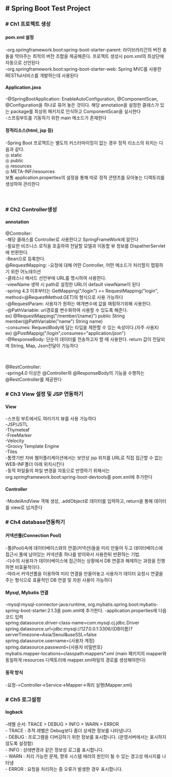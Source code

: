 <h2># Spring Boot Test Project</h2>

<h3># Ch1 프로젝트 생성</h3>

<h4>pom.xml 설정</h4>
-org.springframework.boot:spring-boot-starter-parent: 라이브러리간의 버전 충돌을 막아주는 최적의 버전 조합을 제공해준다. 프로젝트 생성시 pom.xml의 최상단에 자동으로 선언된다</br>
-org.springframework.boot:spring-boot-starter-web: Spring MVC를 사용한 RESTful서비스를 개발하는데 사용된다</br>

<h4>Application.java</h4>
-@SpringBootApplication: EnableAutoConfiguration, @ComponentScan, @Configuration을 하나로 묶어 놓은 것이다. 해당 annotation을 설정한 클래스가 있는 package를 최상위 패키지로 인식하고 ComponentScan을 실시한다</br>
-스프링부트를 기동하기 위한 main 메소드가 존재한다</br>

<h4>정적리소스(html, jsp 등)</h4>
-Spring Boot 프로젝트는 별도의 커스터마이징이 없는 경우 정적 리소스의 위치는 다음과 같다.</br> 
◎ static</br> 
◎ public </br>
◎ resources </br>
◎ META-INF/resources</br>
보통 application.properties의 설정을 통해 따로 정적 콘텐츠를 모아놓는 디렉토리를 생성하여 관리한다</br></br></br>


<h3># Ch2 Controller생성</h3>

<h4>annotation</h4>
@Controller: </br>
-해당 클래스를 Controller로 사용한다고 SpringFrameWork에 알린다</br>
-필요한 비즈니스 로직을 호출하여 전달할 모델과 이동할 뷰 정보를 DispatherServlet에 반환한다. </br>
-Bean으로 등록한다. </br>
@RequestMapping: 
-요청에 대해 어떤 Controller, 어떤 메소드가 처리할지 맵핑하기 위한 어노테이션</br>
-클레스나 메서드 선언부에 URL를 명시하여 사용한다.</br>
-viewName 생략 시 path로 설정한 URL이 default viewName이 된다</br>
-spring 4.3 이후부터는 GetMapping("/login") == RequestMapping("login", method=@RequestMethod.GET)의 형식으로 사용 가능하다</br>
-@RequestParam: 사용자가 원하는 매개변수에 값을 매핑하기위해 사용한다.</br>
-@PathVariable: url경로를 변수화하여 사용할 수 있도록 해준다.</br>
ex) @RequestMapping("/member/{name}") public String member(@PathVariable("name") String name)</br>
-consumes: RequestBody에 담는 타입을 제한할 수 있는 속성이다.(자주 사용X)</br>
ex) @PostMappig("/login",consumes="application/json")</br>
-@ResponseBody: 단순히 데이터를 전송하고자 할 때 사용한다. return 값이 전달되며 String, Map, Json전달이 가능하다</br></br></br>

@RestController: </br>
-spring4.0 이상은 @Controller와 @ResponseBody의 기능을 수행하는 @RestController를 제공한다 </br>


<h3># Ch3 View 설정 및 JSP 연동하기</h3>

<h4>View</h4>
-스프링 부트에서도 여러가지 뷰를 사용 가능하다</br>
-JSP/JSTL</br>
-Thymeleaf</br>
-FreeMarker</br>
-Velocity</br>
-Groovy Template Engine</br>
-Tiles</br>
-톰캣기반 자바 웹어플리케이션에서는 보안상 jsp 위치를 URL로 직접 접근할 수 없는 WEB-INF폴더 아래 위치시킨다</br>
-동적 파일들의 파일 변경을 자동으로 반영하기 위해서는 org.springframework.boot:spring-boot-devtools를 pom.xml에 추가한다</br>


<h4>Controller</h4>
-ModelAndView 객체 생성, .addObject로 데이터를 입력하고, return을 통해 데이터를 view로 넘겨준다


<h3># Ch4 database연동하기</h3>

<h4>커넥션풀(Connection Pool)</h4>
-풀(Pool)속에 데이터베이스와의 연결(커넥션)들을 미리 만들어 두고 데이터베이스에 접근시 풀에 남아있는 커넥션중 하나를 받아와서 사용한뒤 반환하는 기법.</br>
-다수의 사용자가 데이터베이스에 접근하는 상황에서 DB 연결과 해제하는 과정을 진행하면 비효율적이다.</br>
-따라서 커넥션풀을 이용하여 미리 연결을 만들어놓고 사용자가 데이터 요청시 연결을 주는 형식으로 효율적인 DB 연결 및 자원 사용이 가능하다 </br>

<h4>Mysql, Mybatis 연결</h4>
-mysql:mysql-connector-java:runtime, org.mybatis.spring.boot:mybatis-spring-boot-starter:2.1.3을 pom.xml에 추가한다.
-application.properties에 다음 코드 입력</br> 
spring.datasource.driver-class-name=com.mysql.cj.jdbc.Driver</br>
spring.datasource.url=jdbc:mysql://127.0.0.1:3306/{DB이름}?serverTimezone=Asia/Seoul&useSSL=false</br>
spring.datasource.username={사용자 계정}</br>
spring.datasource.password={사용자 비밀번호}</br>
mybatis.mapper-locations=classpath:mappers*.xml (main 패키지의 mapper와 동일하게 resources 디렉토리에 mapper.xml파일의 경로를 생성해야한다)</br>

<h4>동작 방식</h4>
-요청->Controller->Service->Mapper->쿼리 실행(Mapper.xml)</br>


<h3># Ch5 로그설정</h3>

<h4>logback</h4>
-레벨 순서: TRACE > DEBUG > INFO > WARN > ERROR</br>
- TRACE : 추적 레벨은 Debug보다 좀더 상세한 정보를 나타냅니다.</br>
- DEBUG : 프로그램을 디버깅하기 위한 정보를 표시합니다. (운영서버에서는 표시하지 않도록 설정함)</br>
- INFO  : 상태변경과 같은 정보성 로그를 표시합니다.</br>
- WARN  : 처리 가능한 문제, 향후 시스템 에러의 원인이 될 수 있는 경고성 메시지를 나타냄</br>
- ERROR : 요청을 처리하는 중 오류가 발생한 경우 표시합니다.</br>


